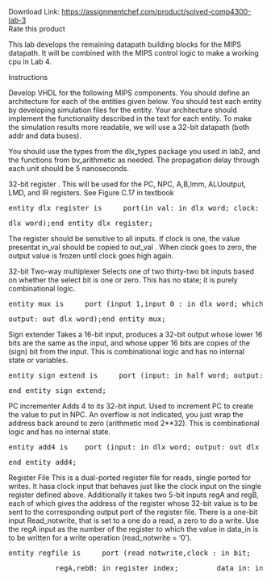 Download Link: https://assignmentchef.com/product/solved-comp4300-lab-3
<br>
<span class="kksr-muted">Rate this product</span>

This lab develops the remaining datapath building blocks for the MIPS datapath. It will be combined with the MIPS control logic to make a working cpu in Lab 4.

Instructions

Develop VHDL for the following MIPS components. You should define an architecture for each of the entities given below. You should test each entity by developing simulation files for the entity. Your architecture should implement the functionality described in the text for each entity. To make the simulation results more readable, we will use a 32-bit datapath (both addr and data buses).

You should use the types from the dlx_types package you used in lab2, and the functions from bv_arithmetic as needed. The propagation delay through each unit should be 5 nanoseconds.

32-bit register . This will be used for the PC, NPC, A,B,Imm, ALUoutput, LMD, and IR registers. See Figure C.17 in textbook

<pre>entity dlx_register is     port(in_val: in dlx_word; clock: in bit; out_val: out</pre>

<pre>dlx_word);end entity dlx_register;</pre>

The register should be sensitive to all inputs. If clock is one, the value presentat in_val should be copied to out_val . When clock goes to zero, the output value is frozen until clock goes high again.

32-bit Two-way multiplexer Selects one of two thirty-two bit inputs based on whether the select bit is one or zero. This has no state; it is purely combinational logic.

<pre>entity mux is     port (input_1,input_0 : in dlx_word; which: in bit;</pre>

<pre>output: out dlx_word);end entity mux;</pre>

Sign extender Takes a 16-bit input, produces a 32-bit output whose lower 16 bits are the same as the input, and whose upper 16 bits are copies of the (sign) bit from the input. This is combinational logic and has no internal state or variables.

<pre>entity sign_extend is     port (input: in half_word; output: out dlx_word);</pre>

<pre>end entity sign_extend;</pre>

PC incrementer Adds 4 to its 32-bit input. Used to increment PC to create the value to put in NPC. An overflow is not indicated, you just wrap the address back around to zero (arithmetic mod 2**32). This is combinational logic and has no internal state.

<pre>entity add4 is    port (input: in dlx_word; output: out dlx_word);</pre>

<pre>end entity add4;</pre>

Register File This is a dual-ported register file for reads, single ported for writes. It hasa clock input that behaves just like the clock input on the single register defined above. Additionally it takes two 5-bit inputs regA and regB, each of which gives the address of the register whose 32-bit value is to be sent to the corresponding output port of the register file. There is a one-bit input Read_notwrite, that is set to a one do a read, a zero to do a write. Use the regA input as the number of the register to which the value in data_in is to be written for a write operation (read_notwrite = ‘0’).

<pre>entity regfile is     port (read_notwrite,clock : in bit;</pre>

<pre>           regA,rebB: in register_index;         data_in: in dlx_word;         dataA_out,dataB_out: out dlx_word         );</pre>
